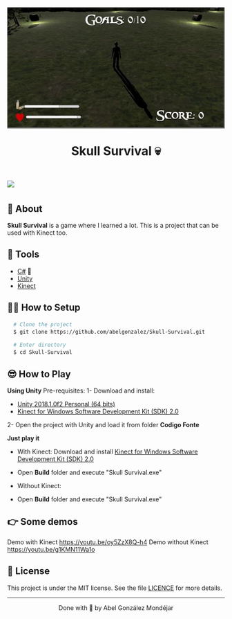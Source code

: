 <h1 align="center">
  <img 
    src="./Doc/game.jpg"
  />
  <p>Skull Survival 💀</p>
</h1>


<h1>
  <img 
    src="./Doc/demo.gif"
  />
</h1>


## 🧾 About

**Skull Survival** is a game where I learned a lot. This is a project that can be used with Kinect too.

## 🔧 Tools

- [C#](https://www.w3schools.com/cs/index.php) 💚
- [Unity](https://unity.com/)
- [Kinect](http://www.kinect.com/)

## 👨‍💻 How to Setup

```bash
  # Clone the project
  $ git clone https://github.com/abelgonzalez/Skull-Survival.git
```
```bash
  # Enter directory
  $ cd Skull-Survival
```

## 😎 How to Play

**Using Unity**
Pre-requisites:
1- Download and install:
- [Unity 2018.1.0f2 Personal (64 bits)](https://unity3d.com/pt/unity/whats-new/unity-2018.1.0)
- [Kinect for Windows Software Development Kit (SDK) 2.0](https://www.microsoft.com/en-us/download/details.aspx?id=44561)

2- Open the project with Unity and load it from folder **Codigo Fonte**

**Just play it**
- With Kinect:
Download and install [Kinect for Windows Software Development Kit (SDK) 2.0](https://www.microsoft.com/en-us/download/details.aspx?id=44561)
- Open **Build** folder and execute "Skull Survival.exe"

- Without Kinect: 
- Open **Build** folder and execute "Skull Survival.exe"

## 👉 Some demos
Demo with Kinect https://youtu.be/oy5ZzX8Q-h4
Demo without Kinect https://youtu.be/g1KMN11Wa1o


## 📝 License

This project is under the MIT license. See the file <a href="https://github.com/abelgonzalez/Skull-Survival/LICENSE">LICENCE</a> for more details.

---

<p align="center">Done with 💙 by Abel González Mondéjar</p>




